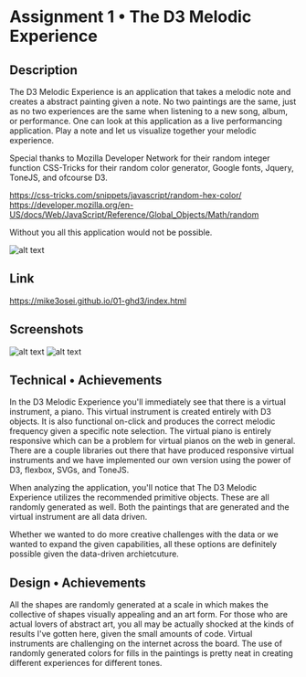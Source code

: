 Assignment 1 • The D3 Melodic Experience  
===

## Description 
The D3 Melodic Experience is an application that takes a melodic note and creates a abstract painting given a note. No two paintings are the same, just as no two experiences are the same when listening to a new song, album, or performance. One can look at this application as a live performancing application. Play a note and let us visualize together your melodic experience. 

Special thanks to Mozilla Developer Network for their random integer function CSS-Tricks for their random color generator, Google fonts, Jquery, ToneJS, and ofcourse D3.

https://css-tricks.com/snippets/javascript/random-hex-color/
https://developer.mozilla.org/en-US/docs/Web/JavaScript/Reference/Global_Objects/Math/random

 Without you all this application would not be possible.


![alt text](https://github.com/mike3osei/01-ghd3/blob/main/map.png)

## Link
https://mike3osei.github.io/01-ghd3/index.html

## Screenshots 
![alt text](https://github.com/mike3osei/01-ghd3/blob/main/screen2.png)
![alt text](https://github.com/mike3osei/01-ghd3/blob/main/screen1.png)

## Technical • Achievements  

In the D3 Melodic Experience you'll immediately see that there is a virtual instrument, a piano. This virtual instrument is created entirely with D3 objects. It is also functional on-click and produces the correct melodic frequency given a specific note selection. The virtual piano is entirely responsive which can be a problem for virtual pianos on the web in general. There are a couple libraries out there that have produced responsive virtual instruments and we have implemented our own version using the power of D3, flexbox, SVGs, and ToneJS.

When analyzing the application, you'll notice that The D3 Melodic Experience utilizes the recommended primitive objects. These are all randomly generated as well. Both the paintings that are generated and the virtual instrument are all data driven.

Whether we wanted to do more creative challenges with the data or we wanted to expand the given capabilities, all these options are definitely possible given the data-driven archietcuture. 


## Design • Achievements  

All the shapes are randomly generated at a scale in which makes the collective of shapes visually appealing and an art form. For those who are actual lovers of abstract art, you all may be actually shocked at the kinds of results I've gotten here, given the small amounts of code. Virtual instruments are challenging on the internet across the board. The use of randomly generated colors for fills in the paintings is pretty neat in creating different experiences for different tones.
